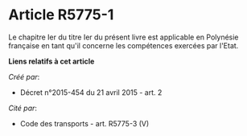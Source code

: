 # Article R5775-1

Le chapitre Ier du titre Ier du présent livre est applicable en Polynésie française en tant qu'il concerne les compétences
exercées par l'Etat.

**Liens relatifs à cet article**

_Créé par_:

  - Décret n°2015-454 du 21 avril 2015 - art. 2

_Cité par_:

  - Code des transports - art. R5775-3 (V)

